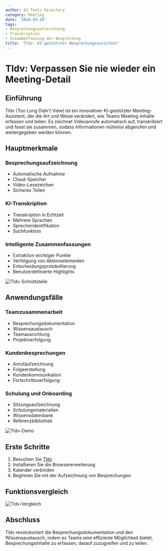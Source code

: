 ```yaml
---
author: AI Tools Directory
category: Meeting
date: '2024-03-20'
tags:
- Besprechungsaufzeichnung
- Transkription
- Zusammenfassung der Besprechung
title: 'Tldv: KI-gestützter Besprechungsassistent'
---
```


# Tldv: Verpassen Sie nie wieder ein Meeting-Detail

## Einführung

Tldv (Too Long Didn't View) ist ein innovativer KI-gestützter Meeting-Assistent, der die Art und Weise verändert, wie Teams Meeting-Inhalte erfassen und teilen. Es zeichnet Videoanrufe automatisch auf, transkribiert und fasst sie zusammen, sodass Informationen mühelos abgerufen und weitergegeben werden können.

## Hauptmerkmale

### Besprechungsaufzeichnung
- Automatische Aufnahme
- Cloud-Speicher
- Video-Lesezeichen
- Sicheres Teilen

### KI-Transkription
- Transkription in Echtzeit
- Mehrere Sprachen
- Sprecheridentifikation
- Suchfunktion

### Intelligente Zusammenfassungen
- Extraktion wichtiger Punkte
- Verfolgung von Aktionselementen
- Entscheidungsprotokollierung
- Benutzerdefinierte Highlights

![Tldv-Schnittstelle](/imgs/tldv/interface.jpg)

## Anwendungsfälle

### Teamzusammenarbeit
- Besprechungsdokumentation
- Wissensaustausch
- Teamausrichtung
- Projektverfolgung

### Kundenbesprechungen
- Anrufaufzeichnung
- Folgeerstellung
- Kundenkommunikation
- Fortschrittsverfolgung

### Schulung und Onboarding
- Sitzungsaufzeichnung
- Schulungsmaterialien
- Wissensdatenbank
- Referenzbibliothek

![Tldv-Demo](/imgs/tldv/demo.jpg)

## Erste Schritte

1. Besuchen Sie [Tldv](https://tldv.io)
2. Installieren Sie die Browsererweiterung
3. Kalender verbinden
4. Beginnen Sie mit der Aufzeichnung von Besprechungen

## Funktionsvergleich

![Tldv-Vergleich](/imgs/tldv/comparison.jpg)

## Abschluss

Tldv revolutioniert die Besprechungsdokumentation und den Wissensaustausch, indem es Teams eine effiziente Möglichkeit bietet, Besprechungsinhalte zu erfassen, darauf zuzugreifen und zu teilen.